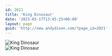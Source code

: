 ```yaml
---
id: 2021
title: 'King Dinosaur'
date: '2023-03-17T13:45:25+00:00'
layout: page
guid: 'http://new.andydixon.com/?page_id=2021'
---
```


![King Dinosaur](https://i0.wp.com/assets.g8x2.ldn.idrivee2-23.com/posters/King%20Dinosaur%2001.jpg?w=1200&ssl=1 "King Dinosaur")  
![King Dinosaur](https://i0.wp.com/assets.g8x2.ldn.idrivee2-23.com/posters/King%20Dinosaur%2002.jpg?w=1200&ssl=1 "King Dinosaur")